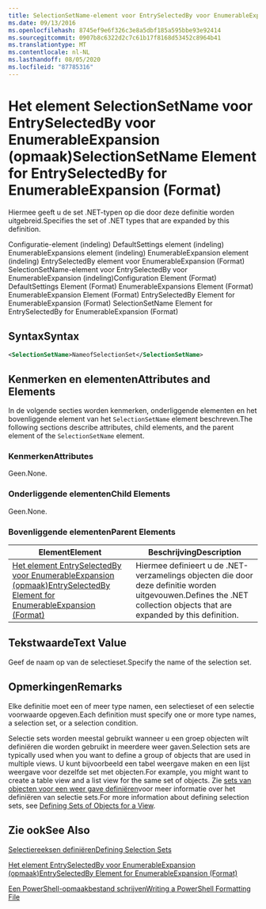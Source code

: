 ```yaml
---
title: SelectionSetName-element voor EntrySelectedBy voor EnumerableExpansion (indeling) | Microsoft Docs
ms.date: 09/13/2016
ms.openlocfilehash: 8745ef9e6f326c3e8a5dbf185a595bbe93e92414
ms.sourcegitcommit: 0907b8c6322d2c7c61b17f8168d53452c8964b41
ms.translationtype: MT
ms.contentlocale: nl-NL
ms.lasthandoff: 08/05/2020
ms.locfileid: "87785316"
---
```

# <a name="selectionsetname-element-for-entryselectedby-for-enumerableexpansion-format"></a><span data-ttu-id="118ca-102">Het element SelectionSetName voor EntrySelectedBy voor EnumerableExpansion (opmaak)</span><span class="sxs-lookup"><span data-stu-id="118ca-102">SelectionSetName Element for EntrySelectedBy for EnumerableExpansion (Format)</span></span>

<span data-ttu-id="118ca-103">Hiermee geeft u de set .NET-typen op die door deze definitie worden uitgebreid.</span><span class="sxs-lookup"><span data-stu-id="118ca-103">Specifies the set of .NET types that are expanded by this definition.</span></span>

<span data-ttu-id="118ca-104">Configuratie-element (indeling) DefaultSettings element (indeling) EnumerableExpansions element (indeling) EnumerableExpansion element (indeling) EntrySelectedBy element voor EnumerableExpansion (Format) SelectionSetName-element voor EntrySelectedBy voor EnumerableExpansion (indeling)</span><span class="sxs-lookup"><span data-stu-id="118ca-104">Configuration Element (Format) DefaultSettings Element (Format) EnumerableExpansions Element (Format) EnumerableExpansion Element (Format) EntrySelectedBy Element for EnumerableExpansion (Format) SelectionSetName Element for EntrySelectedBy for EnumerableExpansion (Format)</span></span>

## <a name="syntax"></a><span data-ttu-id="118ca-105">Syntax</span><span class="sxs-lookup"><span data-stu-id="118ca-105">Syntax</span></span>

```xml
<SelectionSetName>NameofSelectionSet</SelectionSetName>

```

## <a name="attributes-and-elements"></a><span data-ttu-id="118ca-106">Kenmerken en elementen</span><span class="sxs-lookup"><span data-stu-id="118ca-106">Attributes and Elements</span></span>

<span data-ttu-id="118ca-107">In de volgende secties worden kenmerken, onderliggende elementen en het bovenliggende element van het `SelectionSetName` element beschreven.</span><span class="sxs-lookup"><span data-stu-id="118ca-107">The following sections describe attributes, child elements, and the parent element of the `SelectionSetName` element.</span></span>

### <a name="attributes"></a><span data-ttu-id="118ca-108">Kenmerken</span><span class="sxs-lookup"><span data-stu-id="118ca-108">Attributes</span></span>

<span data-ttu-id="118ca-109">Geen.</span><span class="sxs-lookup"><span data-stu-id="118ca-109">None.</span></span>

### <a name="child-elements"></a><span data-ttu-id="118ca-110">Onderliggende elementen</span><span class="sxs-lookup"><span data-stu-id="118ca-110">Child Elements</span></span>

<span data-ttu-id="118ca-111">Geen.</span><span class="sxs-lookup"><span data-stu-id="118ca-111">None.</span></span>

### <a name="parent-elements"></a><span data-ttu-id="118ca-112">Bovenliggende elementen</span><span class="sxs-lookup"><span data-stu-id="118ca-112">Parent Elements</span></span>

|<span data-ttu-id="118ca-113">Element</span><span class="sxs-lookup"><span data-stu-id="118ca-113">Element</span></span>|<span data-ttu-id="118ca-114">Beschrijving</span><span class="sxs-lookup"><span data-stu-id="118ca-114">Description</span></span>|
|-------------|-----------------|
|[<span data-ttu-id="118ca-115">Het element EntrySelectedBy voor EnumerableExpansion (opmaak)</span><span class="sxs-lookup"><span data-stu-id="118ca-115">EntrySelectedBy Element for EnumerableExpansion (Format)</span></span>](./entryselectedby-element-for-enumerableexpansion-format.md)|<span data-ttu-id="118ca-116">Hiermee definieert u de .NET-verzamelings objecten die door deze definitie worden uitgevouwen.</span><span class="sxs-lookup"><span data-stu-id="118ca-116">Defines the .NET collection objects that are expanded by this definition.</span></span>|

## <a name="text-value"></a><span data-ttu-id="118ca-117">Tekstwaarde</span><span class="sxs-lookup"><span data-stu-id="118ca-117">Text Value</span></span>

<span data-ttu-id="118ca-118">Geef de naam op van de selectieset.</span><span class="sxs-lookup"><span data-stu-id="118ca-118">Specify the name of the selection set.</span></span>

## <a name="remarks"></a><span data-ttu-id="118ca-119">Opmerkingen</span><span class="sxs-lookup"><span data-stu-id="118ca-119">Remarks</span></span>

<span data-ttu-id="118ca-120">Elke definitie moet een of meer type namen, een selectieset of een selectie voorwaarde opgeven.</span><span class="sxs-lookup"><span data-stu-id="118ca-120">Each definition must specify one or more type names, a selection set, or a selection condition.</span></span>

<span data-ttu-id="118ca-121">Selectie sets worden meestal gebruikt wanneer u een groep objecten wilt definiëren die worden gebruikt in meerdere weer gaven.</span><span class="sxs-lookup"><span data-stu-id="118ca-121">Selection sets are typically used when you want to define a group of objects that are used in multiple views.</span></span> <span data-ttu-id="118ca-122">U kunt bijvoorbeeld een tabel weergave maken en een lijst weergave voor dezelfde set met objecten.</span><span class="sxs-lookup"><span data-stu-id="118ca-122">For example, you might want to create a table view and a list view for the same set of objects.</span></span> <span data-ttu-id="118ca-123">Zie [sets van objecten voor een weer gave definiëren](./defining-selection-sets.md)voor meer informatie over het definiëren van selectie sets.</span><span class="sxs-lookup"><span data-stu-id="118ca-123">For more information about defining selection sets, see [Defining Sets of Objects for a View](./defining-selection-sets.md).</span></span>

## <a name="see-also"></a><span data-ttu-id="118ca-124">Zie ook</span><span class="sxs-lookup"><span data-stu-id="118ca-124">See Also</span></span>

[<span data-ttu-id="118ca-125">Selectiereeksen definiëren</span><span class="sxs-lookup"><span data-stu-id="118ca-125">Defining Selection Sets</span></span>](./defining-selection-sets.md)

[<span data-ttu-id="118ca-126">Het element EntrySelectedBy voor EnumerableExpansion (opmaak)</span><span class="sxs-lookup"><span data-stu-id="118ca-126">EntrySelectedBy Element for EnumerableExpansion (Format)</span></span>](./entryselectedby-element-for-enumerableexpansion-format.md)

[<span data-ttu-id="118ca-127">Een PowerShell-opmaakbestand schrijven</span><span class="sxs-lookup"><span data-stu-id="118ca-127">Writing a PowerShell Formatting File</span></span>](./writing-a-powershell-formatting-file.md)

